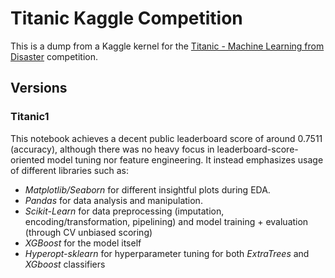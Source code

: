 # Titanic Kaggle Competition

This is a dump from a Kaggle kernel for the [Titanic - Machine Learning from Disaster](https://www.kaggle.com/c/titanic/overview) competition.

## Versions

### Titanic1

This notebook achieves a decent public leaderboard score of around $0.7511$ (accuracy), although there was no heavy focus in leaderboard-score-oriented model tuning nor feature engineering. It instead emphasizes usage of different libraries such as:

* *Matplotlib/Seaborn* for different insightful plots during EDA.
* *Pandas* for data analysis and manipulation.
* *Scikit-Learn* for data preprocessing (imputation, encoding/transformation, pipelining) and model training + evaluation (through CV unbiased scoring)
* *XGBoost* for the model itself
* *Hyperopt-sklearn* for hyperparameter tuning for both *ExtraTrees* and *XGboost* classifiers